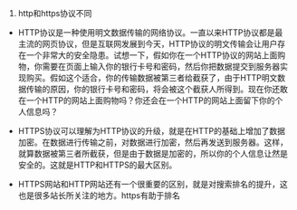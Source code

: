 1. http和https协议不同
* HTTP协议是一种使用明文数据传输的网络协议。一直以来HTTP协议都是最主流的网页协议，但是互联网发展到今天，HTTP协议的明文传输会让用户存在一个非常大的安全隐患。试想一下，假如你在一个HTTP协议的网站上面购物，你需要在页面上输入你的银行卡号和密码，然后你把数据提交到服务器实现购买。假如这个适合，你的传输数据被第三者给截获了，由于HTTP明文数据传输的原因，你的银行卡号和密码，将会被这个截获人所得到。现在你还敢在一个HTTP的网站上面购物吗？你还会在一个HTTP的网站上面留下你的个人信息吗？
* HTTPS协议可以理解为HTTP协议的升级，就是在HTTP的基础上增加了数据加密。在数据进行传输之前，对数据进行加密，然后再发送到服务器。这样，就算数据被第三者所截获，但是由于数据是加密的，所以你的个人信息让然是安全的。这就是HTTP和HTTPS的最大区别。

* HTTPS网站和HTTP网站还有一个很重要的区别，就是对搜索排名的提升，这也是很多站长所关注的地方。https有助于排名